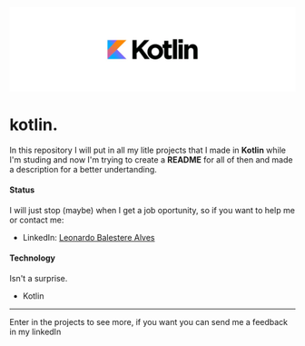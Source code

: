 ![](https://github.com/LeonardoBalestere/Kotlin./blob/main/Kotlin.jpeg?raw=true)

# kotlin.
In this repository I will put in all my litle projects that I made in **Kotlin** while I'm studing and now I'm trying to create a **README** for all of then and made a description for a better undertanding.
#### Status
I will just stop (maybe) when I get a job oportunity, so if you want to help me or contact me:
* LinkedIn: [Leonardo Balestere Alves](https://www.linkedin.com/in/leonardo-balestere-175a991b5/)
#### Technology
Isn't a surprise.
* Kotlin

---
Enter in the projects to see more, if you want you can send me a feedback in my linkedIn
